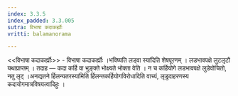 ```yaml
---
index: 3.3.5
index_padded: 3.3.005
sutra: विभाषा कदाकर्ह्योः
vritti: balamanorama

---
```

<<विभाषा कदाकर्ह्योः>> - विभाषा कदाकर्ह्योः ।भविष्यति लड्वा स्या॑दिति शेषपूरणम् । लडभावपक्षे लुटलृटौ यथाप्राप्तम् । तदाह — कदा कर्हि वा भुङ्क्ते भोक्ष्यते भोक्ता वेति । न च कर्हियोगे लडभावपक्षे लुडेवोचितो, नतु लृट् ।अनद्यतने र्हिलन्यतरस्या॑मिति र्हिलन्तकर्हियोगविरोधादिति वाच्यं, लृडुदाहरणस्य कदायोगमात्रविषयत्वादिहुः ।